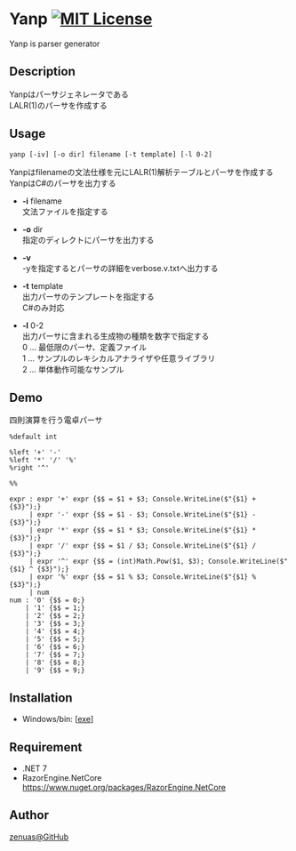 # Yanp [![MIT License](https://img.shields.io/badge/license-MIT-blue.svg?style=flat)](LICENSE)

Yanp is parser generator  

## Description

Yanpはパーサジェネレータである  
LALR(1)のパーサを作成する  

## Usage

```
yanp [-iv] [-o dir] filename [-t template] [-l 0-2]
```

Yanpはfilenameの文法仕様を元にLALR(1)解析テーブルとパーサを作成する  
YanpはC#のパーサを出力する  

* **-i** filename  
  文法ファイルを指定する  

* **-o** dir  
  指定のディレクトにパーサを出力する  

* **-v**  
  -yを指定するとパーサの詳細をverbose.v.txtへ出力する  

* **-t** template  
  出力パーサのテンプレートを指定する  
  C#のみ対応  

* **-l** 0-2  
  出力パーサに含まれる生成物の種類を数字で指定する  
  0 ... 最低限のパーサ、定義ファイル  
  1 ... サンプルのレキシカルアナライザや任意ライブラリ  
  2 ... 単体動作可能なサンプル  

## Demo

四則演算を行う電卓パーサ  
```
%default int

%left '+' '-'
%left '*' '/' '%'
%right '^'

%%

expr : expr '+' expr {$$ = $1 + $3; Console.WriteLine($"{$1} + {$3}");}
     | expr '-' expr {$$ = $1 - $3; Console.WriteLine($"{$1} - {$3}");}
     | expr '*' expr {$$ = $1 * $3; Console.WriteLine($"{$1} * {$3}");}
     | expr '/' expr {$$ = $1 / $3; Console.WriteLine($"{$1} / {$3}");}
     | expr '^' expr {$$ = (int)Math.Pow($1, $3); Console.WriteLine($"{$1} ^ {$3}");}
     | expr '%' expr {$$ = $1 % $3; Console.WriteLine($"{$1} % {$3}");}
     | num
num : '0' {$$ = 0;}
    | '1' {$$ = 1;}
    | '2' {$$ = 2;}
    | '3' {$$ = 3;}
    | '4' {$$ = 4;}
    | '5' {$$ = 5;}
    | '6' {$$ = 6;}
    | '7' {$$ = 7;}
    | '8' {$$ = 8;}
    | '9' {$$ = 9;}
```

## Installation

* Windows/bin: [[exe](https://github.com/zenuas/Yanp/releases)]  

## Requirement

* .NET 7  
* RazorEngine.NetCore  
  https://www.nuget.org/packages/RazorEngine.NetCore  

## Author

[zenuas@GitHub](https://github.com/zenuas)  
